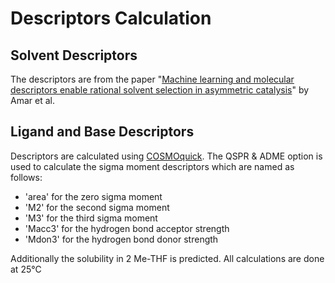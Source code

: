 # Descriptors Calculation

## Solvent Descriptors

The descriptors are from the paper "[Machine learning and molecular descriptors enable rational solvent selection in asymmetric catalysis](https://pubs.rsc.org/en/content/articlelanding/2019/sc/c9sc01844a#!divAbstract)" by Amar et al.

## Ligand and Base Descriptors

Descriptors are calculated using [COSMOquick](https://www.3ds.com/products-services/biovia/products/molecular-modeling-simulation/solvation-chemistry/cosmoquick/).  The QSPR & ADME option is used to calculate the sigma moment descriptors which are named as follows:

- 'area' for the zero sigma moment
- 'M2' for the second sigma moment
- 'M3' for the third sigma moment
- 'Macc3' for the hydrogen bond acceptor strength
- 'Mdon3' for the hydrogen bond donor strength

Additionally the solubility in 2 Me-THF is predicted.  All calculations are done at 25°C

